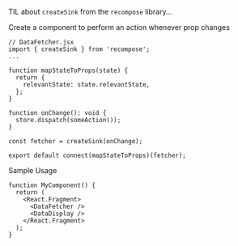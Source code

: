 TIL about `createSink` from the `recompose` library...

Create a component to perform an action whenever prop changes

```
// DataFetcher.jsx
import { createSink } from 'recompose';
...

function mapStateToProps(state) {
  return {
    relevantState: state.relevantState,
  };
}

function onChange(): void {
  store.dispatch(someAction());
}

const fetcher = createSink(onChange);

export default connect(mapStateToProps)(fetcher);
```


Sample Usage

```
function MyComponent() {
  return (
    <React.Fragment>
      <DataFetcher />
      <DataDisplay />
    </React.Fragment>
  );
}
```

